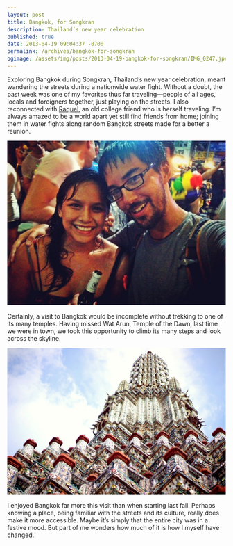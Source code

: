```yaml
---
layout: post
title: Bangkok, for Songkran
description: Thailand’s new year celebration
published: true
date: 2013-04-19 09:04:37 -0700
permalink: /archives/bangkok-for-songkran
ogimage: /assets/img/posts/2013-04-19-bangkok-for-songkran/IMG_0247.jpeg
---
```

Exploring Bangkok during Songkran, Thailand’s new year celebration, meant wandering the streets during a nationwide water fight. Without a doubt, the past week was one of my favorites thus far traveling—people of all ages, locals and foreigners together, just playing on the streets. I also reconnected with [Raquel][1], an old college friend who is herself traveling. I’m always amazed to be a world apart yet still find friends from home; joining them in water fights along random Bangkok streets made for a better a reunion.

![Raquel and Benjamin on Khao San Road][2] 

Certainly, a visit to Bangkok would be incomplete without trekking to one of its many temples. Having missed Wat Arun, Temple of the Dawn, last time we were in town, we took this opportunity to climb its many steps and look across the skyline.

![Wat Arun, Temple of the Dawn][3] 

I enjoyed Bangkok far more this visit than when starting last fall. Perhaps knowing a place, being familiar with the streets and its culture, really does make it more accessible. Maybe it’s simply that the entire city was in a festive mood. But part of me wonders how much of it is how I myself have changed.

[1]: http://www.globaltumbleweed.com/
[2]: /assets/img/posts/2013-04-19-bangkok-for-songkran/IMG_0247.jpeg
[3]: /assets/img/posts/2013-04-19-bangkok-for-songkran/IMG_0248.jpeg
